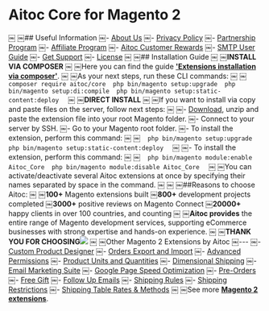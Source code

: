 # Aitoc Core for Magento 2
￼
￼## Useful Information
￼- [About Us](https://www.aitoc.com/about-us.html)
￼- [Privacy Policy](https://www.aitoc.com/privacy-policy.html)
￼- [Partnership Program](https://www.aitoc.com/partnership-program)
￼- [Affiliate Program](https://www.aitoc.com/affiliate-program)
￼- [Aitoc Customer Rewards](https://www.aitoc.com/reward-points)
￼- [SMTP User Guide](https://www.aitoc.com/docs/guides/smtp.html)
￼- [Get Support](https://www.aitoc.com/get-support.html)
￼- [License](https://www.mageplaza.com/LICENSE.txt)
￼
￼## Installation Guide
￼
￼**INSTALL VIA COMPOSER**
￼
￼Here you can find the guide [**'Extensions installation via composer'**](https://www.aitoc.com/docs/guides/composer.html#extensions-installation-via-composer).
￼
￼As your next steps, run these CLI commands:
￼
￼```
￼composer require aitoc/core
￼php bin/magento setup:upgrade
￼php bin/magento setup:di:compile
￼php bin/magento setup:static-content:deploy
￼```
￼
￼**DIRECT INSTALL**
￼
￼If you want to install via copy and paste files on the server, follow next steps:
￼
￼- [Download](https://github.com/aitoc/magento-2-core/archive/master.zip), unzip and paste the extension file into your root Magento folder.
￼- Connect to your server by SSH.
￼- Go to your Magento root folder.
￼- To install the extension, perform this command:
￼
￼```
￼php bin/magento setup:upgrade
￼php bin/magento setup:static-content:deploy
￼```
￼
￼- To install the extension, perform this command:
￼
￼```
￼php bin/magento module:enable Aitoc_Core
￼php bin/magento module:disable Aitoc_Core
￼```
￼
￼You can activate/deactivate several Aitoc extensions at once by specifying their names separated by space in the command.
￼
￼
￼##Reasons to choose Aitoc:
￼
￼**100+** Magento extensions built
￼**800+** development projects completed
￼**3000+** positive reviews on Magento Connect
￼**20000+** happy clients in over 100 countries, and counting
￼
￼**Aitoc provides** the entire range of Magento development services, supporting eCommerce businesses with strong expertise and hands-on experience.
￼
￼**THANK YOU FOR CHOOSING**[![](https://fstorage.aitoc.com/documentation/smtp-m2/ext.png)](https://fstorage.aitoc.com/documentation/smtp-m2/ext.png)
￼
￼Other Magento 2 Extensions by Aitoc
￼---
￼- [Custom Product Designer](https://www.aitoc.com/magento-2-custom-product-designer.html)
￼- [Orders Export and Import](https://www.aitoc.com/magento-2-orders-export-and-import.html)
￼- [Advanced Permissions](https://www.aitoc.com/magento-2-advanced-permissions.html)
￼- [Product Units and Quantities](https://www.aitoc.com/magento-2-units-and-quantities.html)
￼- [Dimensional Shipping](https://www.aitoc.com/magento-2-dimensional-shipping.html) 
￼- [Email Marketing Suite](https://www.aitoc.com/magento-2-email-marketing-suite.html) 
￼- [Google Page Speed Optimization](https://www.aitoc.com/magento-2-google-pagespeed-optimization-extension.html) 
￼- [Pre-Orders](https://www.aitoc.com/magento-2-pre-orders.html) 
￼- [Free Gift](https://www.aitoc.com/magento-2-free-gift.html)
￼- [Follow Up Emails](https://www.aitoc.com/magento-2-follow-up.html) 
￼- [Shipping Rules](https://www.aitoc.com/magento-2-shipping-rules.html) 
￼- [Shipping Restrictions](https://www.aitoc.com/magento-2-shipping-restrictions.html) 
￼- [Shipping Table Rates & Methods](https://www.aitoc.com/magento-2-shipping-table-rates.html) 
￼
￼See more [**Magento 2 extensions**](https://www.aitoc.com/magento-2-extensions.html).


